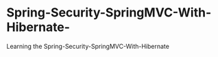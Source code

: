 Spring-Security-SpringMVC-With-Hibernate-
=========================================

Learning the Spring-Security-SpringMVC-With-Hibernate 
